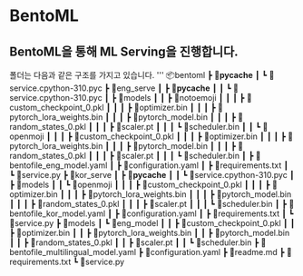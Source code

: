 # BentoML

## BentoML을 통해 ML Serving을 진행합니다.

폴더는 다음과 같은 구조를 가지고 있습니다.
'''
📦bentoml
┣ 📂**pycache**
┃ ┗ 📜service.cpython-310.pyc
┣ 📂eng_serve
┃ ┣ 📂**pycache**
┃ ┃ ┗ 📜service.cpython-310.pyc
┃ ┣ 📂models
┃ ┃ ┣ 📂notoemoji
┃ ┃ ┃ ┣ 📜custom_checkpoint_0.pkl
┃ ┃ ┃ ┣ 📜optimizer.bin
┃ ┃ ┃ ┣ 📜pytorch_lora_weights.bin
┃ ┃ ┃ ┣ 📜pytorch_model.bin
┃ ┃ ┃ ┣ 📜random_states_0.pkl
┃ ┃ ┃ ┣ 📜scaler.pt
┃ ┃ ┃ ┗ 📜scheduler.bin
┃ ┃ ┗ 📂openmoji
┃ ┃ ┃ ┣ 📜custom_checkpoint_0.pkl
┃ ┃ ┃ ┣ 📜optimizer.bin
┃ ┃ ┃ ┣ 📜pytorch_lora_weights.bin
┃ ┃ ┃ ┣ 📜pytorch_model.bin
┃ ┃ ┃ ┣ 📜random_states_0.pkl
┃ ┃ ┃ ┣ 📜scaler.pt
┃ ┃ ┃ ┗ 📜scheduler.bin
┃ ┣ 📜bentofile_eng_model.yaml
┃ ┣ 📜configuration.yaml
┃ ┣ 📜requirements.txt
┃ ┗ 📜service.py
┣ 📂kor_serve
┃ ┣ 📂**pycache**
┃ ┃ ┗ 📜service.cpython-310.pyc
┃ ┣ 📂models
┃ ┃ ┗ 📂openmoji
┃ ┃ ┃ ┣ 📜custom_checkpoint_0.pkl
┃ ┃ ┃ ┣ 📜optimizer.bin
┃ ┃ ┃ ┣ 📜pytorch_lora_weights.bin
┃ ┃ ┃ ┣ 📜pytorch_model.bin
┃ ┃ ┃ ┣ 📜random_states_0.pkl
┃ ┃ ┃ ┣ 📜scaler.pt
┃ ┃ ┃ ┗ 📜scheduler.bin
┃ ┣ 📜bentofile_kor_model.yaml
┃ ┣ 📜configuration.yaml
┃ ┣ 📜requirements.txt
┃ ┗ 📜service.py
┣ 📂models
┃ ┗ 📂eng_model
┃ ┃ ┣ 📜custom_checkpoint_0.pkl
┃ ┃ ┣ 📜optimizer.bin
┃ ┃ ┣ 📜pytorch_lora_weights.bin
┃ ┃ ┣ 📜pytorch_model.bin
┃ ┃ ┣ 📜random_states_0.pkl
┃ ┃ ┣ 📜scaler.pt
┃ ┃ ┗ 📜scheduler.bin
┣ 📜bentofile_multilingual_model.yaml
┣ 📜configuration.yaml
┣ 📜readme.md
┣ 📜requirements.txt
┗ 📜service.py

